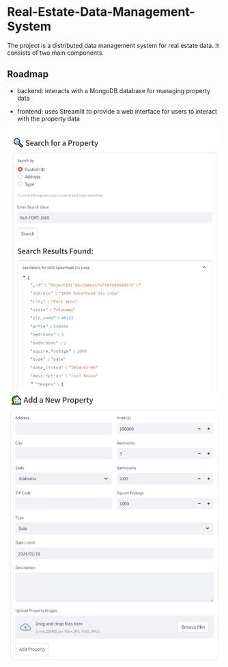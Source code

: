 # Real-Estate-Data-Management-System

The project is a distributed data management system for real estate data. It consists of two main components.

## Roadmap

- backend: interacts with a MongoDB database for managing property data

- frontend: uses Streamlit to provide a web interface for users to interact with the property data

![search](Search_Property.png) ![add](Add_Property.png)
